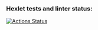 ### Hexlet tests and linter status:
[![Actions Status](https://github.com/mgrrtt/frontend-project-lvl3/workflows/hexlet-check/badge.svg)](https://github.com/mgrrtt/frontend-project-lvl3/actions)